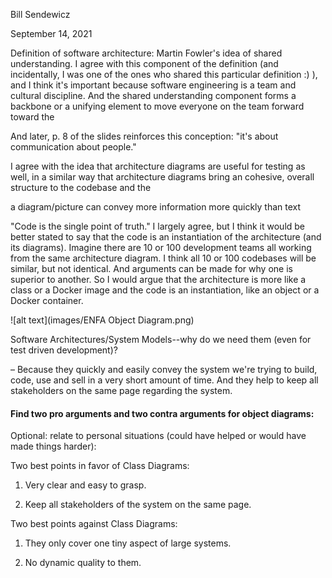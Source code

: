 Bill Sendewicz

September 14, 2021

Definition of software architecture: Martin Fowler's idea of shared understanding. I agree with this component of the definition (and incidentally, I was one of the ones who shared this particular definition :) ), and I think it's important because software engineering is a team and cultural discipline. And the shared understanding component forms a backbone or a unifying element to move everyone on the team forward toward the 

And later, p. 8 of the slides reinforces this conception: "it's about communication about people."

I agree with the idea that architecture diagrams are useful for testing as well, in a similar way that architecture diagrams bring an cohesive, overall structure to the codebase and the 

a diagram/picture can convey more information more quickly than text

"Code is the single point of truth." I largely agree, but I think it would be better stated to say that the code is an instantiation of the architecture (and its diagrams). Imagine there are 10 or 100 development teams all working from the same architecture diagram. I think all 10 or 100 codebases will be similar, but not identical. And arguments can be made for why one is superior to another. So I would argue that the architecture is more like a class or a Docker image and the code is an instantiation, like an object or a Docker container.

![alt text](images/ENFA Object Diagram.png)

Software Architectures/System Models--why do we need them (even for test driven development)?

– Because they quickly and easily convey the system we're trying to build, code, use and sell in a very short amount of time. And they help to keep all stakeholders on the same page regarding the system.

#### Find two pro arguments and two contra arguments for object diagrams:

Optional: relate to personal situations (could have helped or would have made things harder):

Two best points in favor of Class Diagrams:

1. Very clear and easy to grasp.

2. Keep all stakeholders of the system on the same page.

Two best points against Class Diagrams:

1. They only cover one tiny aspect of large systems.

2. No dynamic quality to them.

